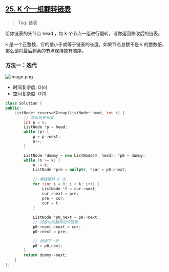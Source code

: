 ## [25. K 个一组翻转链表](https://leetcode.cn/problems/reverse-nodes-in-k-group/description/)

> Tag: 链表

给你链表的头节点 head ，每 k 个节点一组进行翻转，请你返回修改后的链表。

k 是一个正整数，它的值小于或等于链表的长度。如果节点总数不是 k 的整数倍，那么请将最后剩余的节点保持原有顺序。

### 方法一：迭代

![image.png](https://imgs.alfly.cn/2e2ab4da8ed221dd.png)

* 时间复杂度: ${O(n)}$
* 空间复杂度: ${O(1)}$
```cpp
class Solution {
public:
    ListNode* reverseKGroup(ListNode* head, int k) {
        // 求出链表长度
        int n = 0;
        ListNode *p = head;
        while (p) {
            p = p->next;
            n++;
        }

        ListNode *dummy = new ListNode(0, head), *p0 = dummy;
        while (n >= k) {
            n -= k;
            ListNode *pre = nullptr, *cur = p0->next;
            
            // 需要翻转 k 次
            for (int i = 0; i < k; i++) {
                ListNode *t = cur->next;
                cur->next = pre;
                pre = cur;
                cur = t;
            }
            
            ListNode *p0_next = p0->next;
            // 衔接中间翻转后的链表
            p0->next->next = cur;
            p0->next = pre;

            // 继续下一步
            p0 = p0_next;
        }
        return dummy->next;
    }
};
```
